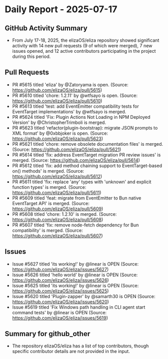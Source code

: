 # Daily Report - 2025-07-17

## GitHub Activity Summary
- From July 17-18, 2025, the elizaOS/eliza repository showed significant activity with 14 new pull requests (9 of which were merged), 7 new issues opened, and 12 active contributors participating in the project during this period.

## Pull Requests
- PR #5615 titled 'eliza' by @Zatoryama is open. (Source: https://github.com/elizaOS/eliza/pull/5615)
- PR #5610 titled 'chore: 1.2.11' by @wtfsayo is open. (Source: https://github.com/elizaOS/eliza/pull/5610)
- PR #5613 titled 'test: add EventEmitter compatibility tests for EventTarget implementations' by @wtfsayo is merged.
- PR #5624 titled 'Fix: Plugin Actions Not Loading in NPM Deployed Version' by @ChristopherTrimboli is merged.
- PR #5623 titled 'refactor(plugin-bootstrap): migrate JSON prompts to XML format' by @0xbbjoker is open. (Source: https://github.com/elizaOS/eliza/pull/5623)
- PR #5621 titled 'chore: remove obsolete documentation files' is merged. (Source: https://github.com/elizaOS/eliza/pull/5621)
- PR #5614 titled 'fix: address EventTarget migration PR review issues' is merged. (Source: https://github.com/elizaOS/eliza/pull/5614)
- PR #5612 titled 'fix: add method chaining support to EventTarget-based on() methods' is merged. (Source: https://github.com/elizaOS/eliza/pull/5612)
- PR #5611 titled 'fix: replace 'any' types with 'unknown' and explicit function types' is merged. (Source: https://github.com/elizaOS/eliza/pull/5611)
- PR #5609 titled 'feat: migrate from EventEmitter to Bun native EventTarget API' is merged. (Source: https://github.com/elizaOS/eliza/pull/5609)
- PR #5608 titled 'chore: 1.2.10' is merged. (Source: https://github.com/elizaOS/eliza/pull/5608)
- PR #5607 titled 'fix: remove node-fetch dependency for Bun compatibility' is merged. (Source: https://github.com/elizaOS/eliza/pull/5607)

## Issues
- Issue #5627 titled 'its working!' by @linear is OPEN (Source: https://github.com/elizaOS/eliza/issues/5627)
- Issue #5626 titled 'hello world' by @linear is OPEN (Source: https://github.com/elizaOS/eliza/issues/5626)
- Issue #5625 titled 'its working!' by @linear is OPEN (Source: https://github.com/elizaOS/eliza/issues/5625)
- Issue #5620 titled 'Plugin-zapper' by @samarth30 is OPEN (Source: https://github.com/elizaOS/eliza/issues/5620)
- Issue #5619 titled 'Fix Windows path handling in CLI agent start command tests' by @linear is OPEN (Source: https://github.com/elizaOS/eliza/issues/5619)

## Summary for github_other
- The repository elizaOS/eliza has a list of top contributors, though specific contributor details are not provided in the input.